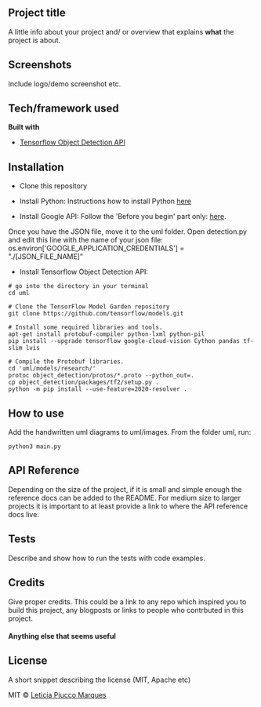 ## Project title
A little info about your project and/ or overview that explains **what** the project is about.

## Screenshots
Include logo/demo screenshot etc.

## Tech/framework used
<b>Built with</b>
- [Tensorflow Object Detection API](https://electron.atom.io)

## Installation

- Clone this repository

- Install Python: Instructions how to install Python [here](https://www.python.org/downloads/)

- Install Google API: Follow the 'Before you begin' part only: [here](https://cloud.google.com/vision/docs/quickstart-client-libraries).

Once you have the JSON file, move it to the uml folder. Open detection.py and edit this line with the name of your json file:
os.environ['GOOGLE_APPLICATION_CREDENTIALS'] = "./[JSON_FILE_NAME]"

- Install Tensorflow Object Detection API: 
```
# go into the directory in your terminal
cd uml

# Clone the TensorFlow Model Garden repository
git clone https://github.com/tensorflow/models.git

# Install some required libraries and tools.
apt-get install protobuf-compiler python-lxml python-pil
pip install --upgrade tensorflow google-cloud-vision Cython pandas tf-slim lvis

# Compile the Protobuf libraries.
cd 'uml/models/research/'
protoc object_detection/protos/*.proto --python_out=.
cp object_detection/packages/tf2/setup.py .
python -m pip install --use-feature=2020-resolver .
```

## How to use
Add the handwritten uml diagrams to uml/images.
From the folder uml, run:
```
python3 main.py
```

## API Reference
Depending on the size of the project, if it is small and simple enough the reference docs can be added to the README. For medium size to larger projects it is important to at least provide a link to where the API reference docs live.

## Tests
Describe and show how to run the tests with code examples.

## Credits
Give proper credits. This could be a link to any repo which inspired you to build this project, any blogposts or links to people who contrbuted in this project. 

#### Anything else that seems useful

## License
A short snippet describing the license (MIT, Apache etc)

MIT © [Leticia Piucco Marques]()
